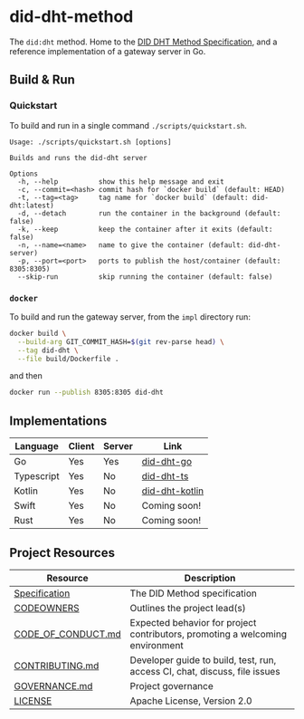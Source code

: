 # did-dht-method

The `did:dht` method. Home to the [DID DHT Method Specification](https://did-dht.com), and a reference implementation of a
gateway server in Go.

## Build & Run

### Quickstart

To build and run in a single command `./scripts/quickstart.sh`.

```
Usage: ./scripts/quickstart.sh [options]

Builds and runs the did-dht server

Options
  -h, --help          show this help message and exit
  -c, --commit=<hash> commit hash for `docker build` (default: HEAD)
  -t, --tag=<tag>     tag name for `docker build` (default: did-dht:latest)
  -d, --detach        run the container in the background (default: false)
  -k, --keep          keep the container after it exits (default: false)
  -n, --name=<name>   name to give the container (default: did-dht-server)
  -p, --port=<port>   ports to publish the host/container (default: 8305:8305)
  --skip-run          skip running the container (default: false)
 ```

### `docker`

To build and run the gateway server, from the `impl` directory run:

```sh
docker build \
  --build-arg GIT_COMMIT_HASH=$(git rev-parse head) \
  --tag did-dht \
  --file build/Dockerfile .
```

and then

```sh
docker run --publish 8305:8305 did-dht
```

## Implementations

| Language   | Client | Server | Link |
| ---------- | ------ | ------ | ---- |
| Go         | Yes    | Yes    | [did-dht-go](./impl) |
| Typescript | Yes    | No     | [did-dht-ts](https://github.com/TBD54566975/web5-js/blob/main/packages/dids/src/did-dht.ts) |
| Kotlin     | Yes    | No     | [did-dht-kotlin](https://github.com/TBD54566975/web5-kt/tree/main/dids/src/main/kotlin/web5/sdk/dids/methods/dht) |
| Swift      | Yes    | No     | Coming soon! |
| Rust       | Yes    | No     | Coming soon! |

## Project Resources

| Resource                                   | Description                                                                    |
| ------------------------------------------ | ------------------------------------------------------------------------------ |
| [Specification](./spec.md)                  | The DID Method specification                                                    |
| [CODEOWNERS](./CODEOWNERS)                 | Outlines the project lead(s)                                                   |
| [CODE_OF_CONDUCT.md](./CODE_OF_CONDUCT.md) | Expected behavior for project contributors, promoting a welcoming environment  |
| [CONTRIBUTING.md](./CONTRIBUTING.md)       | Developer guide to build, test, run, access CI, chat, discuss, file issues      |
| [GOVERNANCE.md](./GOVERNANCE.md)           | Project governance                                                             |
| [LICENSE](./LICENSE)                       | Apache License, Version 2.0                                                    |
